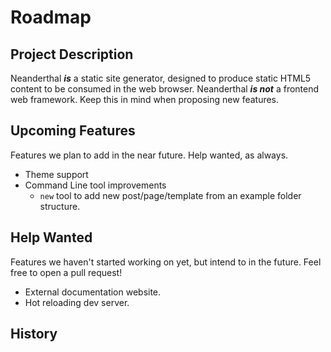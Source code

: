 # Roadmap

## Project Description
Neanderthal ***is*** a static site generator, designed to produce static HTML5 content
to be consumed in the web browser. Neanderthal ***is not*** a frontend web
framework. Keep this in mind when proposing new features.

## Upcoming Features
Features we plan to add in the near future. Help wanted, as always.
- Theme support
- Command Line tool improvements
  - `new` tool to add new post/page/template from an example folder structure.

## Help Wanted
Features we haven't started working on yet, but intend to in the future. Feel
free to open a pull request!
- External documentation website.
- Hot reloading dev server.


## History
